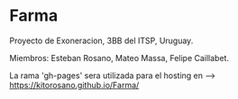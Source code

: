# Farma
Proyecto de Exoneracion, 3BB del ITSP, Uruguay.

Miembros: Esteban Rosano, Mateo Massa, Felipe Caillabet.

La rama 'gh-pages' sera utilizada para el hosting en --> https://kitorosano.github.io/Farma/
